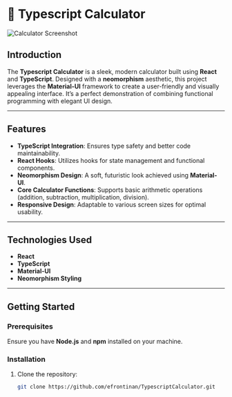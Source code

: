 # 🧮 Typescript Calculator

![Calculator Screenshot](https://res.cloudinary.com/dt9pviq34/image/upload/v1737507265/IMG_7345_vgl2tm.jpg) 
## **Introduction**

The **Typescript Calculator** is a sleek, modern calculator built using **React** and **TypeScript**. Designed with a **neomorphism** aesthetic, this project leverages the **Material-UI** framework to create a user-friendly and visually appealing interface. It’s a perfect demonstration of combining functional programming with elegant UI design.

---

## **Features**

- **TypeScript Integration**: Ensures type safety and better code maintainability.
- **React Hooks**: Utilizes hooks for state management and functional components.
- **Neomorphism Design**: A soft, futuristic look achieved using **Material-UI**.
- **Core Calculator Functions**: Supports basic arithmetic operations (addition, subtraction, multiplication, division).
- **Responsive Design**: Adaptable to various screen sizes for optimal usability.

---

## **Technologies Used**

- **React**
- **TypeScript**
- **Material-UI**
- **Neomorphism Styling**

---

## **Getting Started**

### **Prerequisites**

Ensure you have **Node.js** and **npm** installed on your machine.

### **Installation**

1. Clone the repository:
   ```bash
   git clone https://github.com/efrontinan/TypescriptCalculator.git
